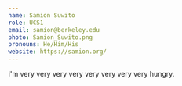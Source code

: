 ```yaml
---
name: Samion Suwito
role: UCS1
email: samion@berkeley.edu
photo: Samion_Suwito.png
pronouns: He/Him/His
website: https://samion.org/
---
```

I'm very very very very very very very very hungry.